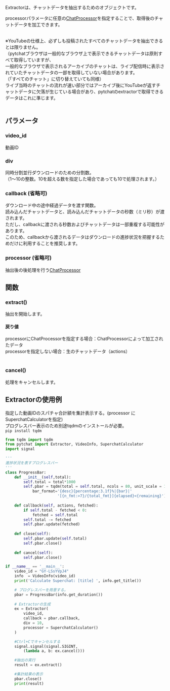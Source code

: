 Extractorは、チャットデータを抽出するためのオブジェクトです。<br>

processorパラメータに任意の[ChatProcessor](https://github.com/taizan-hokuto/pytchat/wiki/ChatProcessor)を指定することで、取得後のチャットデータを加工できます。<br><br>



※YouTubeの仕様上、必ずしも投稿されたすべてのチャットデータを抽出できるとは限りません。<br>（pytchatブラウザは一般的なブラウザ上で表示できるチャットデータは原則すべて取得していますが、<br>一般的なブラウザで表示されるアーカイブのチャットは、ライブ配信時に表示されていたチャットデータの一部を取得していない場合があります。<br>（「すべてのチャット」に切り替えていても同様）<br>ライブ当時のチャットの流れが速い部分ではアーカイブ後にYouTubeが返すチャットデータに欠落が生じている場合があり、pytchatのextractorで取得できるデータはこれに準じます。<br>
<br>


## パラメータ
### video_id
動画ID

### div
同時分割並行ダウンロードのための分割数。<br>
（1～10の整数。10を超える数を指定した場合であっても10で処理されます。）

### callback (省略可)
ダウンロード中の途中経過データを渡す関数。<br>
読み込んだチャットデータと、読み込んだチャットデータの秒数（ミリ秒）が渡されます。<br>
ただし、callbackに渡される秒数およびチャットデータは一部重複する可能性があります。<br>
このため、callbackから渡されるデータはダウンロードの進捗状況を把握するためだけに利用することを推奨します。<br>


### processor (省略可)
抽出後の後処理を行う[ChatProcessor](https://github.com/taizan-hokuto/pytchat/wiki/ChatProcessor)<br>


## 関数
### extract()
抽出を開始します。
<br>
#### 戻り値
processorにChatProcessorを指定する場合：ChatProcessorによって加工されたデータ<br>
processorを指定しない場合：生のチャットデータ（actions）<br>
<br>

### cancel()
処理をキャンセルします。


## Extractorの使用例
指定した動画IDのスパチャ合計額を集計表示する。(processor に SuperchatCalculatorを指定)<br>
プログレスバー表示のため別途tqdmのインストールが必要。<br>
`pip install tqdm`

```python
from tqdm import tqdm
from pytchat import Extractor, VideoInfo, SuperchatCalculator
import signal

'''
進捗状況を表すプログレスバー
'''
class ProgressBar:
    def __init__(self,total):
        self.total = total*1000
        self.pbar = tqdm(total = self.total, ncols = 80, unit_scale = 1,
            bar_format='{desc}{percentage:3.1f}%|{bar}|'
                       '[{n_fmt:>7}/{total_fmt}]{elapsed}<{remaining}')
        
    def callback(self, actions, fetched):
        if self.total - fetched < 0:
            fetched = self.total
        self.total -= fetched
        self.pbar.update(fetched)
    
    def close(self):
        self.pbar.update(self.total)
        self.pbar.close()
    
    def cancel(self):
        self.pbar.close()

if __name__ == '__main__':
    video_id = "GY-LSsYVpJ4"
    info  = VideoInfo(video_id)
    print('Calculate Superchat: [title] ', info.get_title())    

    # プログレスバーを用意する。
    pbar = ProgressBar(info.get_duration())
 
    # Extractorの生成
    ex = Extractor(
        video_id,
        callback = pbar.callback,
        div = 10,
        processor = SuperchatCalculator()
    )

    #Ctrl+Cでキャンセルする
    signal.signal(signal.SIGINT,  
        (lambda a, b: ex.cancel()))

    #抽出の実行
    result = ex.extract()

    #集計結果の表示
    pbar.close()
    print(result)
```